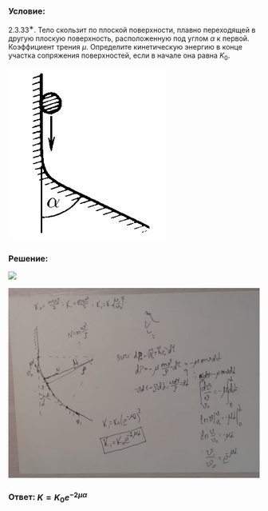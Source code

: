 ###  Условие:

$2.3.33^{∗}.$ Тело скользит по плоской поверхности, плавно переходящей в другую плоскую поверхность, расположенную под углом $\alpha$ к первой. Коэффициент трения $\mu$. Определите кинетическую энергию в конце участка сопряжения поверхностей, если в начале она равна $K_0$.

![К задаче $2.3.33$|316x344, 30%](../../img/2.3.33/2.3.33.png)

###  Решение:

![](https://www.youtube.com/embed/BqPQfyX_9y4)

![|1432x1079, 80%](../../img/2.3.33/01.png)

###  Ответ: $K = K_0 e^{−2\mu\alpha}$